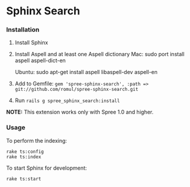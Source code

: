 Sphinx Search
=============

### Installation

1. Install Sphinx
1. Install Aspell and at least one Aspell dictionary
      Mac:
        sudo port install aspell aspell-dict-en

      Ubuntu:
        sudo apt-get install aspell libaspell-dev aspell-en

1. Add to Gemfile: `gem 'spree-sphinx-search', :path => git://github.com/romul/spree-sphinx-search.git`
1. Run `rails g spree_sphinx_search:install`

**NOTE:** This extension works only with Spree 1.0 and higher.

### Usage

To perform the indexing:

    rake ts:config
    rake ts:index

To start Sphinx for development:

    rake ts:start
